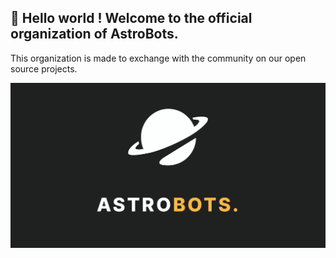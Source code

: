 ## 👋 Hello world ! Welcome to the official organization of AstroBots.

This organization is made to exchange with the community on our open source projects.

![alt text](https://github.com/AstroInternal/.github/blob/astroMain/pictures/frame10.png?raw=true)
